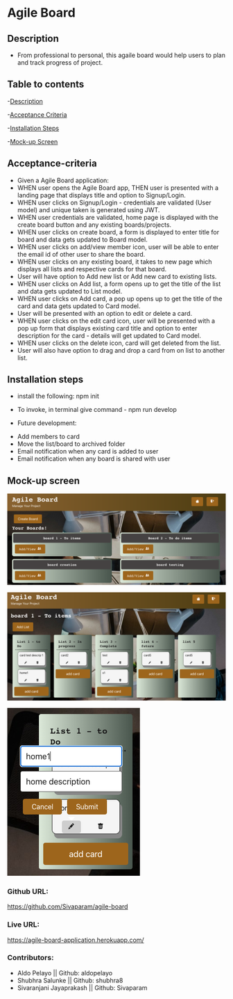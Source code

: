 
# Agile Board

## Description
* From professional to personal, this agaile board would help users to plan and track progress of project.

## Table to contents

-[Description](#description)

-[Acceptance Criteria](#acceptance-criteria)

-[Installation Steps](#installation-steps)

-[Mock-up Screen](#mock-up-screen)

## Acceptance-criteria

* Given a Agile Board application:
* WHEN user opens the Agile Board app, THEN user is presented with a landing page that displays title and option to Signup/Login.
* WHEN user clicks on Signup/Login - credentials are validated (User model) and unique taken is generated using JWT.
* WHEN user credentials are validated, home page is displayed with the create board button and any existing boards/projects.
* WHEN user clicks on create board, a form is displayed to enter title for board and data gets updated to Board model.
* WHEN user clicks on add/view member icon, user will be able to enter the email id of other user to share the board. 
* WHEN user clicks on any existing board, it takes to new page which displays all lists and respective cards for that board.
* User will have option to Add new list or Add new card to existing lists.
* WHEN user clicks on Add list, a form opens up to get the title of the list and data gets updated to List model.
* WHEN user clicks on Add card, a pop up opens up to get the title of the card and data gets updated to Card model.
* User will be presented with an option to edit or delete a card.
* WHEN user clicks on the edit card icon, user will be presented with a pop up form that displays existing card title and option to enter description for the card - details will get updated to Card model. 
* WHEN user clicks on the delete icon, card will get deleted from the list. 
* User will also have option to drag and drop a card from on list to another list. 

## Installation steps

* install the following:
npm init

* To invoke, in terminal give command - npm run develop 

* Future development: 
 - Add members to card 
 - Move the list/board to archived folder
 - Email notification when any card is added to user
 - Email notification when any board is shared with user
 
 ## Mock-up screen

![alt text](./client/src/images/homepage.png)

![alt text](./client/src/images/listpage.png)

![alt text](./client/src/images/Edit%20card.png)


### Github URL: 
https://github.com/Sivaparam/agile-board

### Live URL: 
https://agile-board-application.herokuapp.com/


### Contributors: 
 - Aldo Pelayo || Github: aldopelayo
 - Shubhra Salunke || Github: shubhra8
 - Sivaranjani Jayaprakash || Github: Sivaparam





